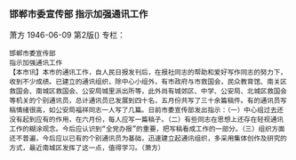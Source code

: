 ### 邯郸市委宣传部  指示加强通讯工作
萧方
1946-06-09
第2版()
专栏：

    邯郸市委宣传部
    指示加强通讯工作
    【本市讯】本市的通讯工作，自人民日报发刊后，在报社同志的帮助和爱好写作同志的努力下，收到不少成绩。已建立的通讯组织，除中心小组外，有市政府与市救国会，民众教育馆、南关区救国会、南城区救国会、公安局城里派出所等，此外尚有城郊区、中学、公安局、北城区救国会等机关的个别通讯员，总计通讯员已发展到四十名，五月份共写了三十余篇稿件。有的通讯员写稿情绪很高，如公安局福祥同志一人写了几篇。日前市委宣传部发出指示：（一）中心组过去还没有起到应有的作用，在六月份，每人应写一篇稿子。（二）有些同志在思想上还存在轻视通讯工作的糊涂观念。今后应认识到“全党办报”的重要，把写稿看成工作的一部分。（三）组织方面还不普遍，今后应以已有的个别通讯员为基础，迅速建立起通讯组织，多采用集体创作及研究的方式，最近南城区发挥了这一点，值得学习。（萧方）
